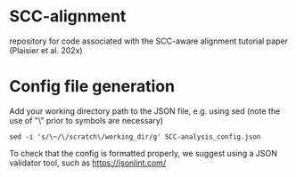 # SCC-alignment
repository for code associated with the SCC-aware alignment tutorial paper (Plaisier et al. 202x)


# Config file generation

Add your working directory path to the JSON file, e.g. using sed (note the use of "\\" prior to symbols are necessary)

```
sed -i 's/\~/\/scratch\/working_dir/g' SCC-analysis_config.json
```

To check that the config is formatted properly, we suggest using a JSON validator tool, such as https://jsonlint.com/ 
